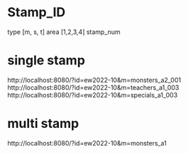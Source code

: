 # Stamp_ID

type [m, s, t]
area [1,2,3,4]
stamp_num

# single stamp

http://localhost:8080/?id=ew2022-10&m=monsters_a2_001
http://localhost:8080/?id=ew2022-10&m=teachers_a1_003
http://localhost:8080/?id=ew2022-10&m=specials_a1_003

# multi stamp

http://localhost:8080/?id=ew2022-10&m=monsters_a1
